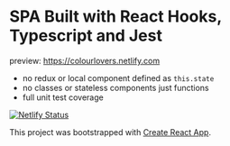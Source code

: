 # SPA Built with React Hooks, Typescript and Jest

preview:
https://colourlovers.netlify.com

* no redux or local component defined as `this.state`
* no classes or stateless components just functions
* full unit test coverage

[![Netlify Status](https://api.netlify.com/api/v1/badges/fa300f83-d431-4d06-83f3-be2478e71ae3/deploy-status)](https://app.netlify.com/sites/colourlovers/deploys)

This project was bootstrapped with [Create React App](https://github.com/facebook/create-react-app).
